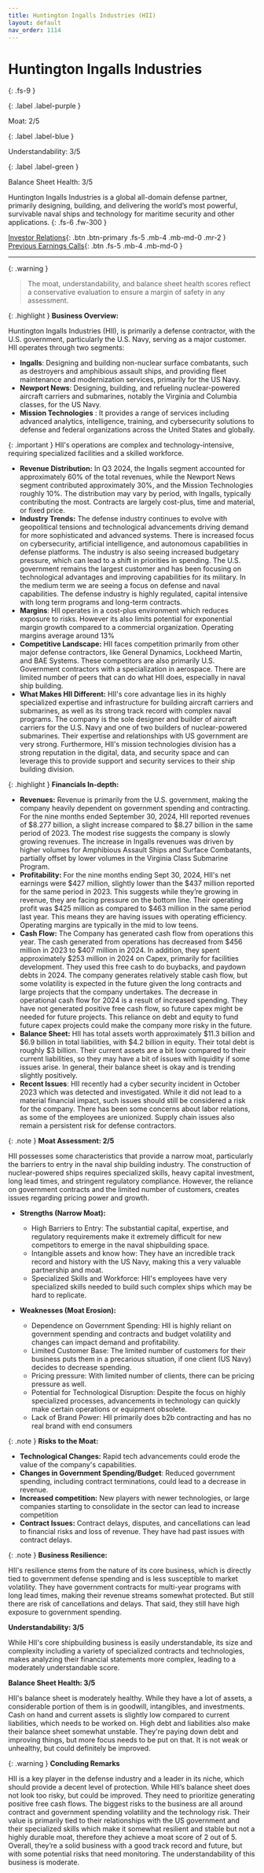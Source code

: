 ```yaml
---
title: Huntington Ingalls Industries (HII)
layout: default
nav_order: 1114
---
```


# Huntington Ingalls Industries
{: .fs-9 }

{: .label .label-purple }

Moat: 2/5

{: .label .label-blue }

Understandability: 3/5

{: .label .label-green }

Balance Sheet Health: 3/5

Huntington Ingalls Industries is a global all-domain defense partner, primarily designing, building, and delivering the world’s most powerful, survivable naval ships and technology for maritime security and other applications.
{: .fs-6 .fw-300 }

[Investor Relations](https://www.google.com/search?q=HII+investor+relations){: .btn .btn-primary .fs-5 .mb-4 .mb-md-0 .mr-2 }
[Previous Earnings Calls](https://discountingcashflows.com/company/HII/transcripts/){: .btn .fs-5 .mb-4 .mb-md-0 }

---

{: .warning }
>The moat, understandability, and balance sheet health scores reflect a conservative evaluation to ensure a margin of safety in any assessment.



{: .highlight }
**Business Overview:**

Huntington Ingalls Industries (HII), is primarily a defense contractor, with the U.S. government, particularly the U.S. Navy, serving as a major customer. HII operates through two segments:
*   **Ingalls**: Designing and building non-nuclear surface combatants, such as destroyers and amphibious assault ships, and providing fleet maintenance and modernization services, primarily for the US Navy.
*   **Newport News**: Designing, building, and refueling nuclear-powered aircraft carriers and submarines, notably the Virginia and Columbia classes, for the US Navy.
*    **Mission Technologies** : It provides a range of services including advanced analytics, intelligence, training, and cybersecurity solutions to defense and federal organizations across the United States and globally.
    
{: .important }
HII's operations are complex and technology-intensive, requiring specialized facilities and a skilled workforce.

*   **Revenue Distribution:** In Q3 2024, the Ingalls segment accounted for approximately 60% of the total revenues, while the Newport News segment contributed approximately 30%, and the Mission Technologies roughly 10%. The distribution may vary by period, with Ingalls, typically contributing the most. Contracts are largely cost-plus, time and material, or fixed price.
*   **Industry Trends:** The defense industry continues to evolve with geopolitical tensions and technological advancements driving demand for more sophisticated and advanced systems. There is increased focus on cybersecurity, artificial intelligence, and autonomous capabilities in defense platforms. The industry is also seeing increased budgetary pressure, which can lead to a shift in priorities in spending. The U.S. government remains the largest customer and has been focusing on technological advantages and improving capabilities for its military. In the medium term we are seeing a focus on defense and naval capabilities. The defense industry is highly regulated, capital intensive with long term programs and long-term contracts.
*    **Margins**: HII operates in a cost-plus environment which reduces exposure to risks. However its also limits potential for exponential margin growth compared to a commercial organization. Operating margins average around 13%
*   **Competitive Landscape:** HII faces competition primarily from other major defense contractors, like General Dynamics, Lockheed Martin, and BAE Systems. These competitors are also primarily U.S. Government contractors with a specialization in aerospace. There are limited number of peers that can do what HII does, especially in naval ship building.
*   **What Makes HII Different:** HII's core advantage lies in its highly specialized expertise and infrastructure for building aircraft carriers and submarines, as well as its strong track record with complex naval programs. The company is the sole designer and builder of aircraft carriers for the U.S. Navy and one of two builders of nuclear-powered submarines. Their expertise and relationships with US government are very strong. Furthermore, HII's mission technologies division has a strong reputation in the digital, data, and security space and can leverage this to provide support and security services to their ship building division.

{: .highlight }
**Financials In-depth:**

*   **Revenues:** Revenue is primarily from the U.S. government, making the company heavily dependent on government spending and contracting. For the nine months ended September 30, 2024, HII reported revenues of $8.277 billion, a slight increase compared to $8.27 billion in the same period of 2023. The modest rise suggests the company is slowly growing revenues. The increase in Ingalls revenues was driven by higher volumes for Amphibious Assault Ships and Surface Combatants, partially offset by lower volumes in the Virginia Class Submarine Program.
*   **Profitability:** For the nine months ending Sept 30, 2024, HII's net earnings were $427 million, slightly lower than the $437 million reported for the same period in 2023. This suggests while they’re growing in revenue, they are facing pressure on the bottom line. Their operating profit was $425 million as compared to $463 million in the same period last year. This means they are having issues with operating efficiency. Operating margins are typically in the mid to low teens.
*   **Cash Flow:** The Company has generated cash flow from operations this year. The cash generated from operations has decreased from $456 million in 2023 to $407 million in 2024. In addition, they spent approximately $253 million in 2024 on Capex, primarily for facilities development. They used this free cash to do buybacks, and paydown debts in 2024. The company generates relatively stable cash flow, but some volatility is expected in the future given the long contracts and large projects that the company undertakes. The decrease in operational cash flow for 2024 is a result of increased spending. They have not generated positive free cash flow, so future capex might be needed for future projects. This reliance on debt and equity to fund future capex projects could make the company more risky in the future.
*   **Balance Sheet:** HII has total assets worth approximately $11.3 billion and $6.9 billion in total liabilities, with $4.2 billion in equity. Their total debt is roughly $3 billion. Their current assets are a bit low compared to their current liabilities, so they may have a bit of issues with liquidity if some issues arise. In general, their balance sheet is okay and is trending slightly positively.
*   **Recent Issues**: HII recently had a cyber security incident in October 2023 which was detected and investigated. While it did not lead to a material financial impact, such issues should still be considered a risk for the company. There has been some concerns about labor relations, as some of the employees are unionized. Supply chain issues also remain a persistent risk for defense contractors.

{: .note }
**Moat Assessment: 2/5**

HII possesses some characteristics that provide a narrow moat, particularly the barriers to entry in the naval ship building industry. The construction of nuclear-powered ships requires specialized skills, heavy capital investment, long lead times, and stringent regulatory compliance. However, the reliance on government contracts and the limited number of customers, creates issues regarding pricing power and growth.

*  **Strengths (Narrow Moat):** 

    *   High Barriers to Entry: The substantial capital, expertise, and regulatory requirements make it extremely difficult for new competitors to emerge in the naval shipbuilding space.
    *   Intangible assets and know how: They have an incredible track record and history with the US Navy, making this a very valuable partnership and moat.
    *   Specialized Skills and Workforce: HII's employees have very specialized skills needed to build such complex ships which may be hard to replicate.
*  **Weaknesses (Moat Erosion):**

    *    Dependence on Government Spending: HII is highly reliant on government spending and contracts and budget volatility and changes can impact demand and profitability.
    *    Limited Customer Base: The limited number of customers for their business puts them in a precarious situation, if one client (US Navy) decides to decrease spending.
    *    Pricing pressure: With limited number of clients, there can be pricing pressure as well.
    *   Potential for Technological Disruption: Despite the focus on highly specialized processes, advancements in technology can quickly make certain operations or equipment obsolete.
    *   Lack of Brand Power: HII primarily does b2b contracting and has no real brand with end consumers

{: .note }
**Risks to the Moat:**

*  **Technological Changes:** Rapid tech advancements could erode the value of the company's capabilities.
*   **Changes in Government Spending/Budget**: Reduced government spending, including contract terminations, could lead to a decrease in revenue.
*   **Increased competition:** New players with newer technologies, or large companies starting to consolidate in the sector can lead to increase competition
*   **Contract Issues:** Contract delays, disputes, and cancellations can lead to financial risks and loss of revenue. They have had past issues with contract delays.

{: .note }
**Business Resilience:**

HII's resilience stems from the nature of its core business, which is directly tied to government defense spending and is less susceptible to market volatility. They have government contracts for multi-year programs with long lead times, making their revenue streams somewhat protected. But still there are risk of cancellations and delays. That said, they still have high exposure to government spending.

**Understandability: 3/5**

While HII's core shipbuilding business is easily understandable, its size and complexity including a variety of specialized contracts and technologies, makes analyzing their financial statements more complex, leading to a moderately understandable score. 

**Balance Sheet Health: 3/5**

HII's balance sheet is moderately healthy. While they have a lot of assets, a considerable portion of them is in goodwill, intangibles, and investments. Cash on hand and current assets is slightly low compared to current liabilities, which needs to be worked on. High debt and liabilities also make their balance sheet somewhat unstable. They're paying down debt and improving things, but more focus needs to be put on that. It is not weak or unhealthy, but could definitely be improved.

{: .warning }
**Concluding Remarks**

HII is a key player in the defense industry and a leader in its niche, which should provide a decent level of protection. While HII’s balance sheet does not look too risky, but could be improved. They need to prioritize generating positive free cash flows. The biggest risks to the business are all around contract and government spending volatility and the technology risk. Their value is primarily tied to their relationships with the US government and their specialized skills which make it somewhat resilient and stable but not a highly durable moat, therefore they achieve a moat score of 2 out of 5. Overall, they’re a solid business with a good track record and future, but with some potential risks that need monitoring. The understandability of this business is moderate.